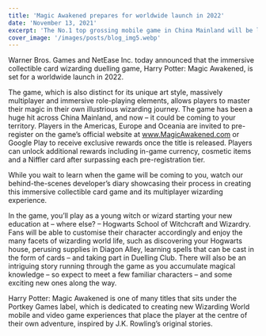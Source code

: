 ```yaml
---
title: 'Magic Awakened prepares for worldwide launch in 2022'
date: 'November 13, 2021'
excerpt: 'The No.1 top grossing mobile game in China Mainland will be launching in more countries across the world this year. Enjoy some exclusive behind-the-scenes videos and a small teaser of Harry Potter: Magic Awakened and more info on its big rollout!'
cover_image: '/images/posts/blog_img5.webp'
---
```


Warner Bros. Games and NetEase Inc. today announced that the immersive collectible card wizarding duelling game, Harry Potter: Magic Awakened, is set for a worldwide launch in 2022.

The game, which is also distinct for its unique art style, massively multiplayer and immersive role-playing elements, allows players to master their magic in their own illustrious wizarding journey. The game has been a huge hit across China Mainland, and now – it could be coming to your territory. Players in the Americas, Europe and Oceania are invited to pre-register on the game’s official website at www.MagicAwakened.com or Google Play to receive exclusive rewards once the title is released. Players can unlock additional rewards including in-game currency, cosmetic items and a Niffler card after surpassing each pre-registration tier.

While you wait to learn when the game will be coming to you, watch our behind-the-scenes developer’s diary showcasing their process in creating this immersive collectible card game and its multiplayer wizarding experience.

In the game, you’ll play as a young witch or wizard starting your new education at – where else? – Hogwarts School of Witchcraft and Wizardry. Fans will be able to customise their character accordingly and enjoy the many facets of wizarding world life, such as discovering your Hogwarts house, perusing supplies in Diagon Alley, learning spells that can be cast in the form of cards – and taking part in Duelling Club. There will also be an intriguing story running through the game as you accumulate magical knowledge – so expect to meet a few familiar characters – and some exciting new ones along the way.

Harry Potter: Magic Awakened is one of many titles that sits under the Portkey Games label, which is dedicated to creating new Wizarding World mobile and video game experiences that place the player at the centre of their own adventure, inspired by J.K. Rowling’s original stories.